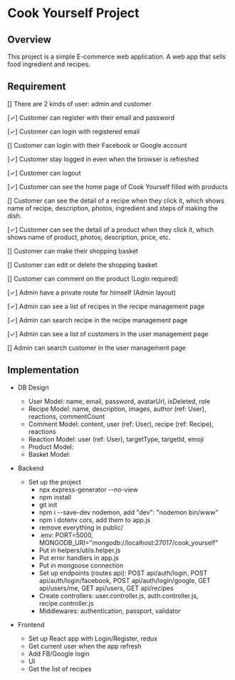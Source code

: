 # Cook Yourself Project

## Overview

This project is a simple E-commerce web application. A web app that sells food ingredient and recipes.

## Requirement

[] There are 2 kinds of user: admin and customer

[✓] Customer can register with their email and password

[✓] Customer can login with registered email

[] Customer can login with their Facebook or Google account

[✓] Customer stay logged in even when the browser is refreshed

[✓] Customer can logout

[✓] Customer can see the home page of Cook Yourself filled with products

[] Customer can see the detail of a recipe when they click it, which shows name of recipe, description, photos, ingredient and steps of making the dish.

[✓] Customer can see the detail of a product when they click it, which shows name of product, photos, description, price, etc.

[] Customer can make their shopping basket

[] Customer can edit or delete the shopping basket

[] Customer can comment on the product (Login required)

[✓] Admin have a private route for himself (Admin layout)

[✓] Admin can see a list of recipes in the recipe management page

[✓] Admin can search recipe in the recipe management page

[✓] Admin can see a list of customers in the user management page

[] Admin can search customer in the user management page

## Implementation

- DB Design

  - User Model: name, email, password, avatarUrl, isDeleted, role
  - Recipe Model: name, description, images, author (ref: User), reactions, commentCount
  - Comment Model: content, user (ref: User), recipe (ref: Recipe), reactions
  - Reaction Model: user (ref: User), targetType, targetId, emoji
  - Product Model:
  - Basket Model:

- Backend

  - Set up the project
    - npx express-generator --no-view
    - npm install
    - git init
    - npm i --save-dev nodemon, add "dev": "nodemon bin/www"
    - npm i dotenv cors, add them to app.js
    - remove everything in public/
    - .env: PORT=5000, MONGODB_URI="mongodb://localhost:27017/cook_yourself"
    - Put in helpers/utils.helper.js
    - Put error handlers in app.js
    - Put in mongoose connection
    - Set up endpoints (routes api): POST api/auth/login, POST api/auth/login/facebook, POST api/auth/login/google, GET api/users/me, GET api/users, GET api/recipes
    - Create controllers: user.controller.js, auth.controller.js, recipe.controller.js
    - Middlewares: authentication, passport, validator

- Frontend
  - Set up React app with Login/Register, redux
  - Get current user when the app refresh
  - Add FB/Google login
  - UI
  - Get the list of recipes
